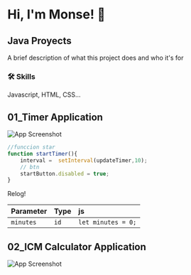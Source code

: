 # Hi, I'm Monse! 👋

## Java Proyects

A brief description of what this project does and who it's for

### 🛠 Skills
Javascript, HTML, CSS...

## 01_Timer Application

![App Screenshot](https://github.com/monnsmonsh/JavaScript-Projects/blob/main/src/01_Timer.jfif)
```javascript
//funccion star
function startTimer(){
    interval =  setInterval(updateTimer,10);
    // btn
    startButton.disabled = true;
}
```
Relog!

| Parameter | Type     | js                |
| :-------- | :------- | :------------------------- |
| `minutes` | `id` | ` let minutes = 0; ` |


## 02_ICM Calculator Application
![App Screenshot](https://github.com/monnsmonsh/JavaScript-Projects/blob/main/src/02_ICM.jfif)
